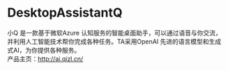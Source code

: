 # DesktopAssistantQ
小Q 是一款基于微软Azure 认知服务的智能桌面助手，可以通过语音与你交流，并利用人工智能技术帮你完成各种任务。TA采用OpenAI 先进的语言模型和生成式AI，为你提供各种服务。  
产品主页：http://ai.qizl.cn/
